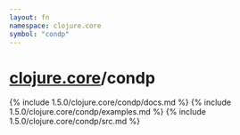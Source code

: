```yaml
---
layout: fn
namespace: clojure.core
symbol: "condp"
---
```


# [clojure.core](../)/condp

{% include 1.5.0/clojure.core/condp/docs.md %}
{% include 1.5.0/clojure.core/condp/examples.md %}
{% include 1.5.0/clojure.core/condp/src.md %}

